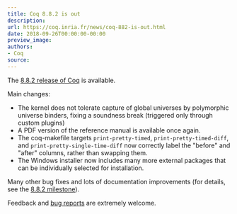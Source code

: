 ```yaml
---
title: Coq 8.8.2 is out
description:
url: https://coq.inria.fr/news/coq-882-is-out.html
date: 2018-09-26T00:00:00-00:00
preview_image:
authors:
- Coq
source:
---
```



<p>The <a href="https://github.com/coq/coq/releases/tag/V8.8.2">8.8.2 release of Coq</a> is available.</p>
<p>Main changes:</p>
<ul>
<li>The kernel does not tolerate capture of global universes by polymorphic universe binders, fixing a soundness break (triggered only through custom plugins)</li>
<li>A PDF version of the reference manual is available once again.</li>
<li>The coq-makefile targets <code>print-pretty-timed</code>, <code>print-pretty-timed-diff</code>, and <code>print-pretty-single-time-diff</code> now correctly label the &quot;before&quot; and &quot;after&quot; columns, rather than swapping them.</li>
<li>The Windows installer now includes many more external packages that can be individually selected for installation.</li>
</ul>
<p>Many other bug fixes and lots of documentation improvements (for details, see the <a href="https://github.com/coq/coq/milestone/15?closed=1">8.8.2 milestone</a>).</p>
<p>Feedback and <a href="https://github.com/coq/coq/issues">bug reports</a> are extremely welcome.</p>

 
